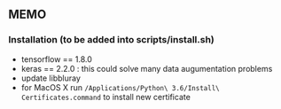 ## MEMO

### Installation (to be added into scripts/install.sh)

- tensorflow == 1.8.0
- keras == 2.2.0 : this could solve many data augumentation problems
- update libbluray 
- for MacOS X run `/Applications/Python\ 3.6/Install\ Certificates.command` to install new certificate
